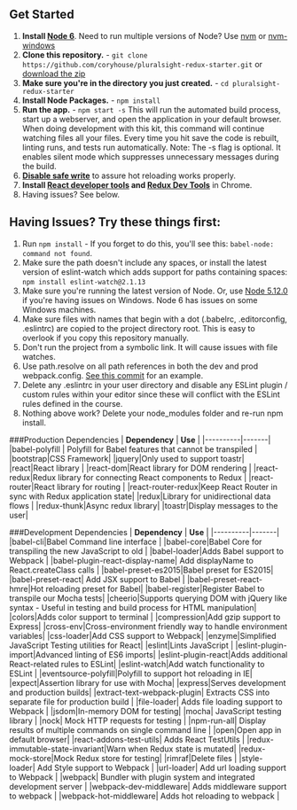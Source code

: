 ## Get Started
1. **Install [Node 6](https://nodejs.org)**. Need to run multiple versions of Node? Use [nvm](https://github.com/creationix/nvm) or [nvm-windows](https://github.com/coreybutler/nvm-windows)
2. **Clone this repository.** - `git clone https://github.com/coryhouse/pluralsight-redux-starter.git` or [download the zip](https://github.com/coryhouse/pluralsight-redux-starter/archive/master.zip)
3. **Make sure you're in the directory you just created.** - `cd pluralsight-redux-starter`
4. **Install Node Packages.** - `npm install`
5. **Run the app.** - `npm start -s`
This will run the automated build process, start up a webserver, and open the application in your default browser. When doing development with this kit, this command will continue watching files all your files. Every time you hit save the code is rebuilt, linting runs, and tests run automatically. Note: The -s flag is optional. It enables silent mode which suppresses unnecessary messages during the build.
6. **[Disable safe write](http://webpack.github.io/docs/webpack-dev-server.html#working-with-editors-ides-supporting-safe-write)** to assure hot reloading works properly.
7. **Install [React developer tools](https://chrome.google.com/webstore/detail/react-developer-tools/fmkadmapgofadopljbjfkapdkoienihi?hl=en) and [Redux Dev Tools](https://chrome.google.com/webstore/detail/redux-devtools/lmhkpmbekcpmknklioeibfkpmmfibljd?hl=en)** in Chrome.
8. Having issues? See below.

## Having Issues? Try these things first:
1. Run `npm install` - If you forget to do this, you'll see this: `babel-node: command not found`.
2. Make sure the path doesn't include any spaces, or install the latest version of eslint-watch which adds support for paths containing spaces: `npm install eslint-watch@2.1.13`
3. Make sure you're running the latest version of Node. Or, use [Node 5.12.0](https://nodejs.org/download/release/v5.12.0/) if you're having issues on Windows. Node 6 has issues on some Windows machines.
4. Make sure files with names that begin with a dot (.babelrc, .editorconfig, .eslintrc) are copied to the project directory root. This is easy to overlook if you copy this repository manually.
5. Don't run the project from a symbolic link. It will cause issues with file watches.
6. Use path.resolve on all path references in both the dev and prod webpack.config. [See this commit](https://github.com/coryhouse/pluralsight-redux-starter/commit/298848d4332d3bec9eb4e23592e710083acaf340) for an example.
7. Delete any .eslintrc in your user directory and disable any ESLint plugin / custom rules within your editor since these will conflict with the ESLint rules defined in the course.
8. Nothing above work? Delete your node_modules folder and re-run npm install.

###Production Dependencies
| **Dependency** | **Use** |
|----------|-------|
|babel-polyfill | Polyfill for Babel features that cannot be transpiled |
|bootstrap|CSS Framework|
|jquery|Only used to support toastr|
|react|React library |
|react-dom|React library for DOM rendering |
|react-redux|Redux library for connecting React components to Redux |
|react-router|React library for routing |
|react-router-redux|Keep React Router in sync with Redux application state|
|redux|Library for unidirectional data flows |
|redux-thunk|Async redux library|
|toastr|Display messages to the user|

###Development Dependencies
| **Dependency** | **Use** |
|----------|-------|
|babel-cli|Babel Command line interface |
|babel-core|Babel Core for transpiling the new JavaScript to old |
|babel-loader|Adds Babel support to Webpack |
|babel-plugin-react-display-name| Add displayName to React.createClass calls |
|babel-preset-es2015|Babel preset for ES2015|
|babel-preset-react| Add JSX support to Babel |
|babel-preset-react-hmre|Hot reloading preset for Babel|
|babel-register|Register Babel to transpile our Mocha tests|
|cheerio|Supports querying DOM with jQuery like syntax - Useful in testing and build process for HTML manipulation|
|colors|Adds color support to terminal |
|compression|Add gzip support to Express|
|cross-env|Cross-environment friendly way to handle environment variables|
|css-loader|Add CSS support to Webpack|
|enzyme|Simplified JavaScript Testing utilities for React|
|eslint|Lints JavaScript |
|eslint-plugin-import|Advanced linting of ES6 imports|
|eslint-plugin-react|Adds additional React-related rules to ESLint|
|eslint-watch|Add watch functionality to ESLint |
|eventsource-polyfill|Polyfill to support hot reloading in IE|
|expect|Assertion library for use with Mocha|
|express|Serves development and production builds|
|extract-text-webpack-plugin| Extracts CSS into separate file for production build | 
|file-loader| Adds file loading support to Webpack |
|jsdom|In-memory DOM for testing|
|mocha| JavaScript testing library |
|nock| Mock HTTP requests for testing |
|npm-run-all| Display results of multiple commands on single command line |
|open|Open app in default browser|
|react-addons-test-utils| Adds React TestUtils |
|redux-immutable-state-invariant|Warn when Redux state is mutated|
|redux-mock-store|Mock Redux store for testing|
|rimraf|Delete files |
|style-loader| Add Style support to Webpack |
|url-loader| Add url loading support to Webpack |
|webpack| Bundler with plugin system and integrated development server |
|webpack-dev-middleware| Adds middleware support to webpack |
|webpack-hot-middleware| Adds hot reloading to webpack |
